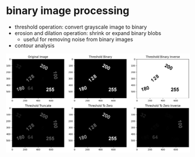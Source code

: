 # binary image processing
* threshold operation: convert grayscale image to binary
* erosion and dilation operation: shrink or expand binary blobs
    * useful for removing noise from binary images
* contour analysis

![threshold](screenshot.png)
